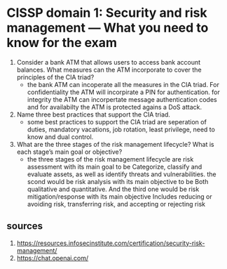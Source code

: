 # CISSP domain 1: Security and risk management — What you need to know for the exam
1) Consider a bank ATM that allows users to access bank account balances. What measures can the ATM incorporate to cover the principles of the CIA triad?
    - the bank ATM can incoperate all the measures in the CIA triad.  For confidentiality the ATM will incorpirate a PIN for authentication.  for integrity the ATM can incorpertate message authentication codes and for availabilty the ATM is protected agains a DoS attack.  
2) Name three best practices that support the CIA triad.
    - some best practices to support the CIA triad are seperation of duties, mandatory vacations, job rotation, least privilege, need to know and dual control. 
3) What are the three stages of the risk management lifecycle? What is each stage’s main goal or objective?
    - the three stages of the risk management lifecycle are risk assessment with its main goal to be Categorize, classify and evaluate assets, as well as identify threats and vulnerabilities. the scond would be risk analysis with its main objective to be Both qualitative and quantitative.  And the third one would be risk mitigation/response with its main objective Includes reducing or avoiding risk, transferring risk, and accepting or rejecting risk
## sources
1) https://resources.infosecinstitute.com/certification/security-risk-management/
2) https://chat.openai.com/ 
    